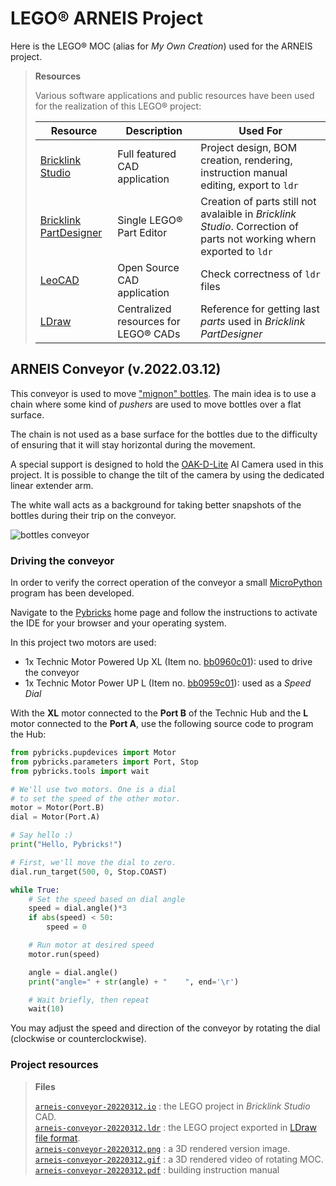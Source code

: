 # LEGO&reg; ARNEIS Project

Here is the LEGO&reg; MOC (alias for _My Own Creation_) used for the ARNEIS project.

> **Resources**
>
> Various software applications and public resources have been used for the realization of this LEGO&reg; project:
>
> Resource | Description | Used For
> ----|----|-----
> [Bricklink Studio](https://www.bricklink.com/v3/studio/download.page) | Full featured CAD application| Project design, BOM creation, rendering, instruction manual editing, export to `ldr`
> [Bricklink PartDesigner](https://www.bricklink.com/v3/studio/partdesigner.page) | Single LEGO&reg; Part Editor | Creation of parts still not avalaible in _Bricklink Studio_. Correction of parts not working whern exported to `ldr`
> [LeoCAD](https://www.leocad.org) | Open Source CAD application | Check correctness of `ldr` files
> [LDraw](https://www.ldraw.org) | Centralized resources for LEGO&reg; CADs | Reference for getting last _parts_ used in _Bricklink PartDesigner_

## ARNEIS Conveyor (v.2022.03.12)

This conveyor is used to move ["mignon" bottles](https://www.ebay.it/b/Alcolici-mignon-da-collezione/3914/bn_16582158). The main idea is to use a chain where some kind of _pushers_ are used to move bottles over a flat surface.

The chain is not used as a base surface for the bottles due to the difficulty of ensuring that it will stay horizontal during the movement.

A special support is designed to hold the [OAK-D-Lite](https://docs.luxonis.com/projects/hardware/en/latest/pages/DM9095.html) AI Camera used in this project. It is possible to change the tilt of the camera by using the dedicated linear extender arm.

The white wall acts as a background for taking better snapshots of the bottles during their trip on the conveyor.

![bottles conveyor](arneis-conveyor-20220312.gif)

### Driving the conveyor

In order to verify the correct operation of the conveyor a small [MicroPython](https://micropython.org/) program has been developed.

Navigate to the [Pybricks](https://pybricks.com) home page and follow the instructions to activate the IDE for your browser and your operating system.

In this project two motors are used:
- 1x Technic Motor Powered Up XL (Item no. [bb0960c01](https://www.bricklink.com/v2/catalog/catalogitem.page?P=bb0960c01&idColor=85)): used to drive the conveyor
- 1x Technic Motor Power UP L (Item no. [bb0959c01](https://www.bricklink.com/v2/catalog/catalogitem.page?P=bb0959c01&idColor=85)): used as a _Speed Dial_

With the **XL** motor connected to the **Port B** of the Technic Hub and the **L** motor connected to the **Port A**, use the following source code to program the Hub:

```python
from pybricks.pupdevices import Motor
from pybricks.parameters import Port, Stop
from pybricks.tools import wait

# We'll use two motors. One is a dial
# to set the speed of the other motor.
motor = Motor(Port.B)
dial = Motor(Port.A)

# Say hello :)
print("Hello, Pybricks!")

# First, we'll move the dial to zero.
dial.run_target(500, 0, Stop.COAST)

while True:
    # Set the speed based on dial angle
    speed = dial.angle()*3
    if abs(speed) < 50:
        speed = 0

    # Run motor at desired speed
    motor.run(speed)

    angle = dial.angle()
    print("angle=" + str(angle) + "    ", end='\r')

    # Wait briefly, then repeat
    wait(10)
```

You may adjust the speed and direction of the conveyor by rotating the dial (clockwise or counterclockwise).

### Project resources

> **Files**
>
> [`arneis-conveyor-20220312.io`](arneis-conveyor-20220312.io) : the LEGO project in _Bricklink Studio_ CAD.<br/>
> [`arneis-conveyor-20220312.ldr`](arneis-conveyor-20220312.ldr) : the LEGO project exported in [LDraw file format](https://www.ldraw.org/article/218.html).<br/>
> [`arneis-conveyor-20220312.png`](arneis-conveyor-20220312.png) : a 3D rendered version image.<br/>
> [`arneis-conveyor-20220312.gif`](arneis-conveyor-20220312.gif) : a 3D rendered video of rotating MOC.<br/>
> [`arneis-conveyor-20220312.pdf`](https://arneis.blob.core.windows.net/public-folder/arneis-conveyor-20220312.pdf) : building instruction manual
